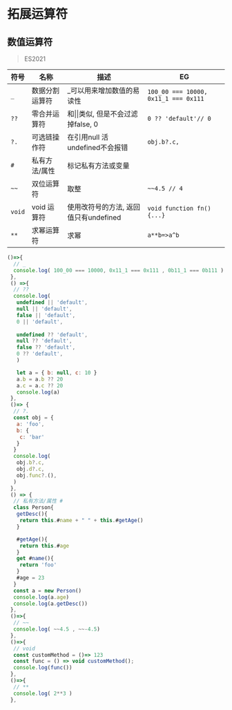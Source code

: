 # 拓展运算符

## 数值运算符

> ES2021

| 符号   | 名称           | 描述                                  | EG                                   |
| ------ | -------------- | ------------------------------------- | ------------------------------------ |
| `_`    | 数据分割运算符 | _可以用来增加数值的易读性             | `100_00 === 10000, 0x11_1 === 0x111` |
| `??`   | 零合并运算符   | 和\|\|类似, 但是不会过滤掉false, 0    | `0 ?? 'default'// 0`                 |
| `?.`   | 可选链操作符   | 在引用null 活undefined不会报错        | `obj.b?.c,`                          |
| `#`    | 私有方法/属性  | 标记私有方法或变量                    |                                      |
| `~~`   | 双位运算符     | 取整                                  | `~~4.5 // 4`                         |
| `void` | void 运算符    | 使用改符号的方法, 返回值只有undefined | `void function fn(){...}`            |
| `**`   | 求幂运算符     | 求幂                                  | `a**b=>a^b`                          |

```js
()=>{
  // _
  console.log( 100_00 === 10000, 0x11_1 === 0x111 , 0b11_1 === 0b111 )
 },
 () =>{
  // ??
  console.log( 
   undefined || 'default',
   null || 'default',
   false || 'default',
   0 || 'default',
   
   undefined ?? 'default',
   null ?? 'default',
   false ?? 'default',
   0 ?? 'default',
   )

   let a = { b: null, c: 10 }
   a.b = a.b ?? 20
   a.c = a.c ?? 20
   console.log(a)
 },
 ()=> {
  // ?.
  const obj = {
   a: 'foo',
   b: {
    c: 'bar'
   }
  }  
  console.log(
   obj.b?.c,
   obj.d?.c,
   obj.func?.(),
  )
 },
 () => {
  // 私有方法/属性 #
  class Person{
   getDesc(){
    return this.#name + " " + this.#getAge()
   }

   #getAge(){
    return this.#age
   }
   get #name(){
    return 'foo'
   }
   #age = 23
  }
  const a = new Person()
  console.log(a.age)
  console.log(a.getDesc())
 },
 ()=>{
  // ~~
  console.log( ~~4.5 , ~~-4.5)
 },
 ()=>{
  // void
  const customMethod = ()=> 123
  const func = () => void customMethod();
  console.log(func())
 },
 ()=>{
  // **
  console.log( 2**3 )   
 },
```
